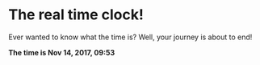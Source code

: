 # The real time clock!

Ever wanted to know what the time is? Well, your journey is about to end!

**The time is Nov 14, 2017, 09:53**